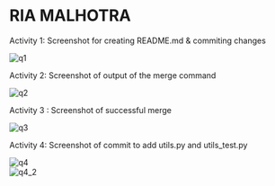 # RIA MALHOTRA
Activity 1: Screenshot for creating README.md & commiting changes <br />

![q1](https://github.com/EngRia/ECE444-F2023-Assignment1/assets/144556073/68e64df3-e4e4-4149-a598-a0e0fcf674ee) <br />

Activity 2: Screenshot of output of the merge command <br />

![q2](https://github.com/EngRia/ECE444-F2023-Assignment1/assets/144556073/d81de8ec-e21d-457a-92ef-1d14a2a4f7f1) <br />

Activity 3 : Screenshot of successful merge <br />

![q3](https://github.com/EngRia/ECE444-F2023-Assignment1/assets/144556073/63988e7c-75ba-4f39-9e9b-479e618b600a) <br />

Activity 4: Screenshot of commit to add utils.py and utils_test.py <br />

![q4](https://github.com/EngRia/ECE444-F2023-Assignment1/assets/144556073/69ecdf85-1c61-4591-a31b-96bfc31c0081) <br />
![q4_2](https://github.com/EngRia/ECE444-F2023-Assignment1/assets/144556073/27fae1df-9b25-4c35-933a-8a7ea3e8e812) <br />
